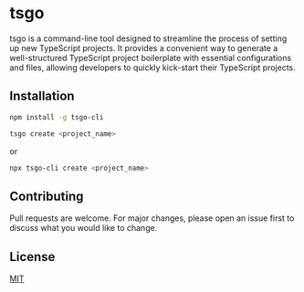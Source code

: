 # tsgo

tsgo is a command-line tool designed to streamline the process of setting up new TypeScript projects. It provides a convenient way to generate a well-structured TypeScript project boilerplate with essential configurations and files, allowing developers to quickly kick-start their TypeScript projects.

## Installation

```bash
npm install -g tsgo-cli
```
```bash
tsgo create <project_name>
```
or
```bash
npx tsgo-cli create <project_name>
```

## Contributing

Pull requests are welcome. For major changes, please open an issue first
to discuss what you would like to change.

## License

[MIT](https://choosealicense.com/licenses/mit/)